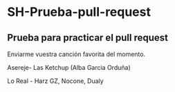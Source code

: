 # SH-Prueba-pull-request

<h2>Prueba para practicar el pull request</h2>

Enviarme vuestra canción favorita del momento.


Asereje- Las Ketchup (Alba Garcia Orduña)

Lo Real - Harz GZ, Nocone, Dualy

